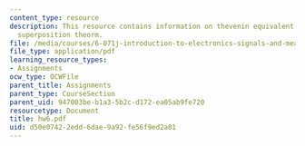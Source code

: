 ```yaml
---
content_type: resource
description: This resource contains information on thevenin equivalent circuits and
  superposition theorm.
file: /media/courses/6-071j-introduction-to-electronics-signals-and-measurement-spring-2006/d50e07422edd6dae9a92fe56f9ed2a01_hw6.pdf
file_type: application/pdf
learning_resource_types:
- Assignments
ocw_type: OCWFile
parent_title: Assignments
parent_type: CourseSection
parent_uid: 947003be-b1a3-5b2c-d172-ea05ab9fe720
resourcetype: Document
title: hw6.pdf
uid: d50e0742-2edd-6dae-9a92-fe56f9ed2a01
---
```

